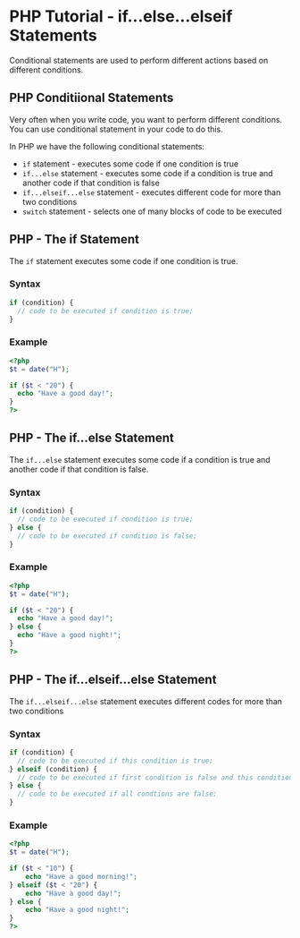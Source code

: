 # PHP Tutorial - if...else...elseif Statements

Conditional statements are used to perform different actions based on different conditions.

## PHP Conditiional Statements

Very often when you write code, you want to perform different conditions. You can use conditional statement in your code to do this.

In PHP we have the following conditional statements:

* `if` statement - executes some code if one condition is true
* `if...else` statement - executes some code if a condition is true and another code if that condition is false
* `if...elseif...else` statement - executes different code for more than two conditions
* `switch` statement - selects one of many blocks of code to be executed

## PHP - The if Statement

The `if` statement executes some code if one condition is true.

### Syntax

```php
if (condition) {
  // code to be executed if condition is true;
}
```

### Example

```php
<?php
$t = date("H");

if ($t < "20") {
  echo "Have a good day!";
}
?>
```

## PHP - The if...else Statement

The `if...else` statement executes some code if a condition is true and another code if that condition is false.

### Syntax

```php
if (condition) {
  // code to be executed if condition is true;
} else {
  // code to be executed if condition is false;
}
```

### Example

```php
<?php
$t = date("H");

if ($t < "20") {
  echo "Have a good day!";
} else {
  echo "Have a good night!";
}
?>
```

## PHP - The if...elseif...else Statement

The `if...elseif...else` statement executes different codes for more than two conditions

### Syntax

```php
if (condition) {
  // code to be executed if this condition is true;
} elseif (condition) {
  // code to be executed if first condition is false and this condition is true;
} else {
  // code to be executed if all condtions are false;
}
```

### Example

```php
<?php
$t = date("H");

if ($t < "10") {
    echo "Have a good morning!";
} elseif ($t < "20") {
    echo "Have a good day!";
} else {
    echo "Have a good night!";
}
?>
```
